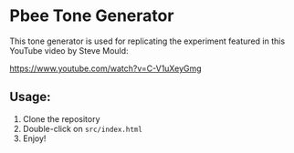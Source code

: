 # Pbee Tone Generator

This tone generator is used for replicating the experiment featured in this YouTube video by Steve Mould:

https://www.youtube.com/watch?v=C-V1uXeyGmg

## Usage:

1. Clone the repository
2. Double-click on `src/index.html`
3. Enjoy!
